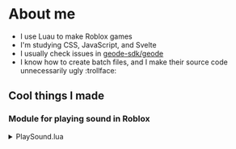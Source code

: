 # About me

- I use Luau to make Roblox games
- I'm studying CSS, JavaScript, and Svelte
- I usually check issues in [geode-sdk/geode](https://github.com/geode-sdk/geode)
- I know how to create batch files, and I make their source code unnecessarily ugly :trollface:

## Cool things I made

### Module for playing sound in Roblox

<details><summary>PlaySound.lua</summary>

``` Luau
-- // important // --
local tweenservice = game:GetService("TweenService")
local audio = nil

-- // get the player that is calling the functions //
local plr = game:GetService("Players").LocalPlayer

-- // this music is stored in ReplicatedStorage //
local MainMusic = game:GetService("ReplicatedStorage").sound.Main:GetChildren()
local GameMusic = game:GetService("ReplicatedStorage").sound.Game:GetChildren()

-- // code to fade in and out audio //
local inTweenInfo = TweenInfo.new(
	1, Enum.EasingStyle.Sine, Enum.EasingDirection.In
)
local outTweenInfo = TweenInfo.new(
	0.7, Enum.EasingStyle.Sine, Enum.EasingDirection.Out
)

local iTween = tweenservice:Create(audio, inTweenInfo, {Volume = 0.5})
local oTween = tweenservice:Create(audio, inTweenInfo, {Volume = 0})

-- // function used by play() //
local fadeAudio = function(scope)
	if scope == "in" then
		iTween:Play()
		return
	elseif scope == "out" then
		oTween:Play()
		task.wait(0.7)
		return
	else
		print("oops :trollface:")
		return
	end
end

-- // module // --
local func = {}

func.MainMusic = MainMusic
func.GameMusic = GameMusic

-- // play audio //
func.play = function(scope)
	if audio ~= nil then -- if audio exists, destroy it
		fadeAudio("out")
		audio:Destroy()
		print("stopped!")
	end
	
	local selectedmusic = {}
	
	if scope == func.MainMusic then 
		selectedmusic = MainMusic
	elseif scope == func.GameMusic then
		selectedmusic = GameMusic
	else
		return "Error! Invalid Scope !{ module.game or module.map }!"
	end
	
	local rnd = math.random(1, #selectedmusic)
	task.wait(.1)
	
	audio = selectedmusic[rnd]:Clone()
	audio.Parent = plr:FindFirstChild("SoundPlace")
	audio:Play()
	fadeAudio("in")
	print("played!")
end

return func
```
</details>

<!-- TODO: Add things here -->
